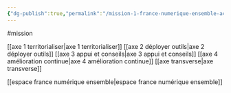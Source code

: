 ```yaml
---
{"dg-publish":true,"permalink":"/mission-1-france-numerique-ensemble-action/"}
---
```




#mission

[[axe 1 territorialiser\|axe 1 territorialiser]]
[[axe 2 déployer outils\|axe 2 déployer outils]]
[[axe 3 appui et conseils\|axe 3 appui et conseils]]
[[axe 4 amélioration continue\|axe 4 amélioration continue]]
[[axe transverse\|axe transverse]]

[[espace france numérique ensemble\|espace france numérique ensemble]]